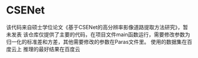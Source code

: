 # CSENet
该代码来自硕士学位论文《基于CSENet的高分辨率影像道路提取方法研究》，暂未发表
该仓库仅提供了主要的代码，在项目文件main函数运行，需要修改参数为归一化的标准差和方差，其他需要修改的参数在Paras文件里。
使用的数据集在百度云上
推理的最好结果在百度云
